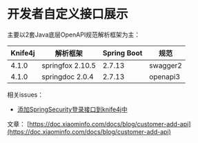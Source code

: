 # 开发者自定义接口展示

主要以2套Java底层OpenAPI规范解析框架为主：

| Knife4j              | 解析框架             | Spring Boot | 规范       |
|----------------------|------------------|-------------|----------|
| 4.1.0 | springfox 2.10.5 | 2.7.13      | swagger2 |
| 4.1.0 | springdoc 2.0.4  | 2.7.13      | openapi3 |

相关issues：

- [添加SpringSecurity登录接口到knife4j中](https://gitee.com/xiaoym/knife4j/issues/I640E8)


文章： [https://doc.xiaominfo.com/docs/blog/customer-add-api](https://doc.xiaominfo.com/docs/blog/customer-add-api)